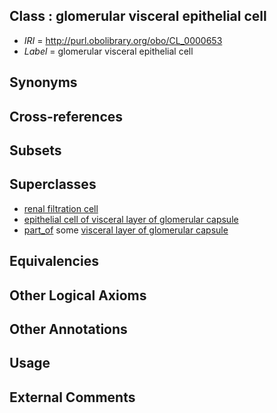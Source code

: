 
## Class : glomerular visceral epithelial cell

 * *IRI* = http://purl.obolibrary.org/obo/CL_0000653
 * *Label* = glomerular visceral epithelial cell

## Synonyms


## Cross-references


## Subsets


## Superclasses

 * [renal filtration cell](../../CL/22/CL_0002522.md)
 * [epithelial cell of visceral layer of glomerular capsule](../../CL/51/CL_1000451.md)
 * [part_of](../../BFO/50/BFO_0000050.md) some [visceral layer of glomerular capsule](../../UBERON/51/UBERON_0005751.md)

## Equivalencies


## Other Logical Axioms


## Other Annotations


## Usage


## External Comments

